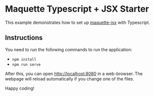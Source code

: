 # Maquette Typescript + JSX Starter

This example demonstrates how to set up [maquette-jsx](https://github.com/AFASSoftware/maquette-jsx) with Typescript.

## Instructions

You need to run the following commands to run the application:

 - `npm install`
 - `npm run serve`
 
After this, you can open [http://localhost:8080](http://localhost:8080) in a web-browser. The webpage will reload automatically if you change one of the files.

Happy coding!

